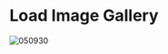 # Load Image Gallery
![050930](https://github.com/user-attachments/assets/5d96abd4-17d5-4cb9-a11c-2f37fc8b11d9)

